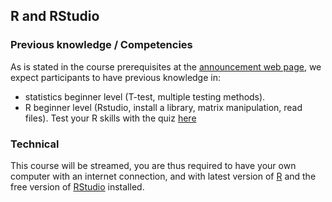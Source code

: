 
## R and RStudio

### Previous knowledge / Competencies

As is stated in the course prerequisites at the [announcement web page](https://www.sib.swiss/training/), we expect participants to have previous knowledge in:

* statistics beginner level (T-test, multiple testing methods).
* R beginner level (Rstudio, install a library, matrix manipulation, read files). Test your R skills with the quiz [here](https://docs.google.com/forms/d/e/1FAIpQLSdIyeuabd_ZOWXgI1MWHapmaOMu20L9ESkLDZiWnpmkpujyOg/viewform)

### Technical

This course will be streamed, you are thus required to have your own computer with an internet connection, and with latest version of [R](https://cran.r-project.org/)
and the free version of [RStudio](https://www.rstudio.com/products/rstudio/download/) installed.

